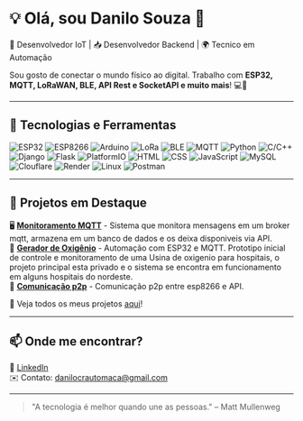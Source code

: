 # 💡 Olá, sou Danilo Souza 👋

🚀 Desenvolvedor IoT | 📥 Desenvolvedor Backend | 🌍 Tecnico em Automação  

Sou gosto de conectar o mundo físico ao digital. Trabalho com **ESP32, MQTT, LoRaWAN, BLE, API Rest e SocketAPI e muito mais**! 💻📡  

---

## 🔧 Tecnologias e Ferramentas
![ESP32](https://img.shields.io/badge/ESP32-Blue?style=for-the-badge&logo=espressif)
![ESP8266](https://img.shields.io/badge/ESP8266-Orange?style=for-the-badge&logo=espressif)
![Arduino](https://img.shields.io/badge/Arduino-00979D?style=for-the-badge&logo=arduino&logoColor=white)
![LoRa](https://img.shields.io/badge/LoRa-0F9D58?style=for-the-badge&logo=semtech&logoColor=white)
![BLE](https://img.shields.io/badge/Bluetooth%20Low%20Energy-0082FC?style=for-the-badge&logo=bluetooth&logoColor=white)
![MQTT](https://img.shields.io/badge/MQTT-660066?style=for-the-badge&logo=mqtt&logoColor=white)
![Python](https://img.shields.io/badge/Python-3776AB?style=for-the-badge&logo=python&logoColor=white)
![C/C++](https://img.shields.io/badge/C%2B%2B-00599C?style=for-the-badge&logo=c%2B%2B&logoColor=white)
![Django](https://img.shields.io/badge/Django-092E20?style=for-the-badge&logo=django&logoColor=white)
![Flask](https://img.shields.io/badge/Flask-000000?style=for-the-badge&logo=flask&logoColor=white)
![PlatformIO](https://img.shields.io/badge/PlatformIO-FF6600?style=for-the-badge&logo=platformio&logoColor=white)
![HTML](https://img.shields.io/badge/HTML5-E34F26?style=for-the-badge&logo=html5&logoColor=white)
![CSS](https://img.shields.io/badge/CSS3-1572B6?style=for-the-badge&logo=css3&logoColor=white)
![JavaScript](https://img.shields.io/badge/JavaScript-F7DF1E?style=for-the-badge&logo=javascript&logoColor=black)
![MySQL](https://img.shields.io/badge/MySQL-00000F?style=for-the-badge&logo=mysql&logoColor=white)
![Clouflare](https://img.shields.io/badge/Cloudflare-F38020?style=for-the-badge&logo=Cloudflare&logoColor=white)
![Render](https://img.shields.io/badge/Render-%46E3B7.svg?style=for-the-badge&logo=render&logoColor=white)
![Linux](https://img.shields.io/badge/Linux-000?style=for-the-badge&logo=linux&logoColor=FCC624)
![Postman](https://img.shields.io/badge/Postman-FF6C37.svg?style=for-the-badge&logo=Postman&logoColor=white)

---

## 📌 Projetos em Destaque  
🖥️ **[Monitoramento MQTT](https://github.com/danilotec/sistema_mqtt)** - Sistema que monitora mensagens em um broker mqtt, armazena em um banco de dados e os deixa disponiveis via API.  
🌱 **[Gerador de Oxigênio](https://github.com/danilotec/air-generator)** - Automação com ESP32 e MQTT. Prototipo inicial de controle e monitoramento de uma Usina de oxigenio para hospitais, o projeto principal esta privado e o sistema se encontra em funcionamento em alguns hospitais do nordeste.                                                                                        
🔗 **[Comunicação p2p](https://github.com/danilotec/p2p-communication)** - Comunicação p2p entre esp8266 e API.

🎯 Veja todos os meus projetos [aqui](https://github.com/danilotec?tab=repositories&q)!  

---

## 📫 Onde me encontrar?  
📎 [LinkedIn](https://www.linkedin.com/in/danilo-souza-516995240?utm_source=share&utm_campaign=share_via&utm_content=profile&utm_medium=android_app)   
✉️ Contato: danilocrautomaca@gmail.com  

---

> "A tecnologia é melhor quando une as pessoas." – Matt Mullenweg  
